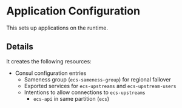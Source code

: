 # Application Configuration

This sets up applications on the runtime.

## Details

It creates the following resources:

- Consul configuration entries
    - Sameness group (`ecs-sameness-group`) for regional failover
    - Exported services for `ecs-upstreams` and `ecs-upstream-users`
    - Intentions to allow connections to `ecs-upstreams`
      - `ecs-api` in same partition (`ecs`)